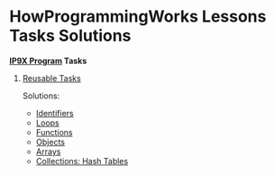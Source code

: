 # HowProgrammingWorks Lessons Tasks Solutions

**[IP9X Program](https://github.com/HowProgrammingWorks/Index/blob/master/IP9X.md) Tasks**

01. [Reusable Tasks](https://github.com/HowProgrammingWorks/Reusable/blob/master/Exercises.ru.md)

    Solutions:
    - [Identifiers](https://github.com/webenot/kpi-programming-lessons/blob/master/01-Reusable/identifiers.js)
    - [Loops](https://github.com/webenot/kpi-programming-lessons/blob/master/01-Reusable/loops.js)
    - [Functions](https://github.com/webenot/kpi-programming-lessons/blob/master/01-Reusable/functions.js)
    - [Objects](https://github.com/webenot/kpi-programming-lessons/blob/master/01-Reusable/objects.js)
    - [Arrays](https://github.com/webenot/kpi-programming-lessons/blob/master/01-Reusable/arrays.js)
    - [Collections: Hash Tables](https://github.com/webenot/kpi-programming-lessons/blob/master/01-Reusable/hash.js)